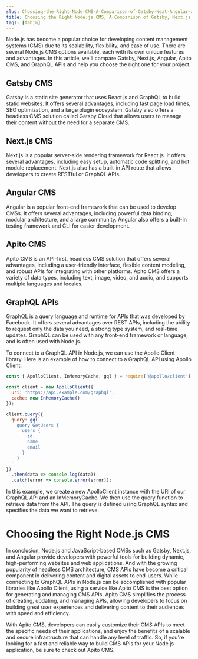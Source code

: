```yaml
---
slug: Choosing-the-Right-Node-CMS-A-Comparison-of-Gatsby-Next-Angular-apito-cms
title: Choosing the Right Node.js CMS, A Comparison of Gatsby, Next.js, Angular, Apito CMS and GraphQL APIs
tags: [fahim]
---
```


Node.js has become a popular choice for developing content management systems (CMS) due to its scalability, flexibility, and ease of use. There are several Node.js CMS options available, each with its own unique features and advantages. In this article, we'll compare Gatsby, Next.js, Angular, Apito CMS, and GraphQL APIs and help you choose the right one for your project.

<!-- truncate -->

## Gatsby CMS

Gatsby is a static site generator that uses React.js and GraphQL to build static websites. It offers several advantages, including fast page load times, SEO optimization, and a large plugin ecosystem. Gatsby also offers a headless CMS solution called Gatsby Cloud that allows users to manage their content without the need for a separate CMS.

## Next.js CMS

Next.js is a popular server-side rendering framework for React.js. It offers several advantages, including easy setup, automatic code splitting, and hot module replacement. Next.js also has a built-in API route that allows developers to create RESTful or GraphQL APIs.

## Angular CMS

Angular is a popular front-end framework that can be used to develop CMSs. It offers several advantages, including powerful data binding, modular architecture, and a large community. Angular also offers a built-in testing framework and CLI for easier development.

## Apito CMS

Apito CMS is an API-first, headless CMS solution that offers several advantages, including a user-friendly interface, flexible content modeling, and robust APIs for integrating with other platforms. Apito CMS offers a variety of data types, including text, image, video, and audio, and supports multiple languages and locales.

## GraphQL APIs

GraphQL is a query language and runtime for APIs that was developed by Facebook. It offers several advantages over REST APIs, including the ability to request only the data you need, a strong type system, and real-time updates. GraphQL can be used with any front-end framework or language, and is often used with Node.js.

To connect to a GraphQL API in Node.js, we can use the Apollo Client library. Here is an example of how to connect to a GraphQL API using Apollo Client:

```javascript
const { ApolloClient, InMemoryCache, gql } = require('@apollo/client');

const client = new ApolloClient({
  uri: 'https://api.example.com/graphql',
  cache: new InMemoryCache()
});

client.query({
  query: gql`
    query GetUsers {
      users {
        id
        name
        email
      }
    }
  `
})
  .then(data => console.log(data))
  .catch(error => console.error(error));
```
In this example, we create a new ApolloClient instance with the URI of our GraphQL API and an InMemoryCache. We then use the query function to retrieve data from the API. The query is defined using GraphQL syntax and specifies the data we want to retrieve.

# Choosing the Right Node.js CMS

In conclusion, Node.js and JavaScript-based CMSs such as Gatsby, Next.js, and Angular provide developers with powerful tools for building dynamic, high-performing websites and web applications. And with the growing popularity of headless CMS architecture, CMS APIs have become a critical component in delivering content and digital assets to end-users. While connecting to GraphQL APIs in Node.js can be accomplished with popular libraries like Apollo Client, using a service like Apito CMS is the best option for generating and managing CMS APIs. Apito CMS simplifies the process of creating, updating, and managing APIs, allowing developers to focus on building great user experiences and delivering content to their audiences with speed and efficiency. 

With Apito CMS, developers can easily customize their CMS APIs to meet the specific needs of their applications, and enjoy the benefits of a scalable and secure infrastructure that can handle any level of traffic. So, if you're looking for a fast and reliable way to build CMS APIs for your Node.js application, be sure to check out Apito CMS.



